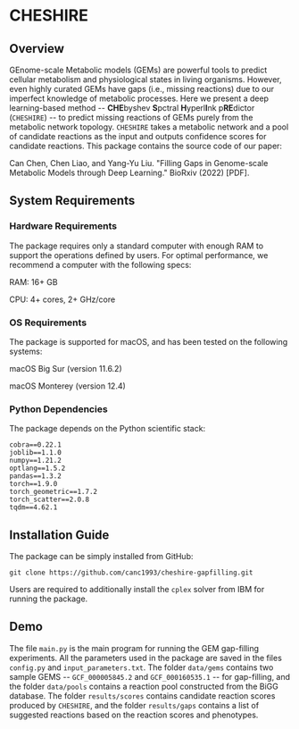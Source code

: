 # CHESHIRE
## Overview

GEnome-scale Metabolic models (GEMs) are powerful tools to predict cellular metabolism and physiological states in living organisms. However, even highly curated GEMs have gaps (i.e., missing reactions) due to our imperfect knowledge of metabolic processes. Here we present a deep learning-based method -- **CHE**byshev **S**pctral **H**yperl**I**nk p**RE**dictor (```CHESHIRE```) -- to predict missing reactions of GEMs purely from the metabolic network topology. ```CHESHIRE``` takes a metabolic network and a pool of candidate reactions as the input and outputs confidence scores for candidate reactions. This package contains the source code of our paper:

Can Chen, Chen Liao, and Yang-Yu Liu. "Filling Gaps in Genome-scale Metabolic Models through Deep Learning." BioRxiv (2022) [PDF].

## System Requirements

### Hardware Requirements
The package requires only a standard computer with enough RAM to support the operations defined by users. For optimal performance, we recommend a computer with the following specs:

RAM: 16+ GB

CPU: 4+ cores, 2+ GHz/core

### OS Requirements
The package is supported for macOS, and has been tested on the following systems:

macOS Big Sur (version 11.6.2)

macOS Monterey (version 12.4)


### Python Dependencies
The package depends on the Python scientific stack:

```
cobra==0.22.1
joblib==1.1.0
numpy==1.21.2
optlang==1.5.2
pandas==1.3.2
torch==1.9.0
torch_geometric==1.7.2
torch_scatter==2.0.8
tqdm==4.62.1
```

## Installation Guide
The package can be simply installed from GitHub:

```
git clone https://github.com/canc1993/cheshire-gapfilling.git
```

Users are required to additionally install the ```cplex``` solver from IBM for running the package.

## Demo

The file ```main.py``` is the main program for running the GEM gap-filling experiments. 
All the parameters used in the package are saved in the files ```config.py``` and ```input_parameters.txt```.
The folder ```data/gems``` contains two sample GEMS -- ```GCF_000005845.2``` and ```GCF_000160535.1``` -- for gap-filling, and
the folder ```data/pools``` contains a reaction pool constructed from the BiGG database.
The folder ```results/scores``` contains candidate reaction scores produced by ```CHESHIRE```, and
the folder ```results/gaps``` contains a list of suggested reactions based on the reaction scores and phenotypes. 
